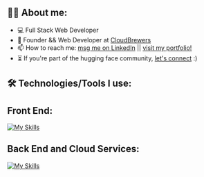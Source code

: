 
## 👩‍💻  About me:

- 💻 Full Stack Web Developer</a>
- 🚀 Founder && Web Developer at <a href="https://www.cloudbrewers.com/">CloudBrewers</a>
- 📫 How to reach me: <a href="https://www.linkedin.com/in/carolaine-bonk/">msg me on LinkedIn</a> || <a href="https://www.carolbonk.com/">visit my portfolio!</a>
- ⏳ If you're part of the hugging face community, <a href="https://huggingface.co/CarolBonk">let's connect</a> :)


## 🛠️ Technologies/Tools I use:

## Front End: 
[![My Skills](https://skillicons.dev/icons?i=html,css,sass,bootstrap,nextjs,threejs,vscode,js,react,dart,flutter,wordpress,figma)](https://skillicons.dev)


## Back End and Cloud Services: 
[![My Skills](https://skillicons.dev/icons?i=npm,babel,nodejs,nestjs,express,mysql,mongodb,postman,jest,heroku,netlify,vercel)](https://skillicons.dev)
